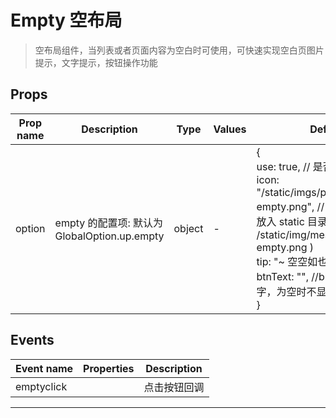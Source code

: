 # Empty 空布局

> 空布局组件，当列表或者页面内容为空白时可使用，可快速实现空白页图片提示，文字提示，按钮操作功能

## Props

| Prop name | Description                                  | Type   | Values | Default                                                                                                                                                                                                                                                       |
| --------- | -------------------------------------------- | ------ | ------ | ------------------------------------------------------------------------------------------------------------------------------------------------------------------------------------------------------------------------------------------------------------- |
| option    | empty 的配置项: 默认为 GlobalOption.up.empty | object | -      | {<br> use: true, // 是否显示空布局<br> icon: "/static/imgs/public/mescroll-empty.png", // 图标路径 (建议放入 static 目录, 如 /static/img/mescroll-empty.png )<br> tip: "~ 空空如也 ~", // 提示<br> btnText: "", //button 的内容文字，为空时不显示 button<br>} |

## Events

| Event name | Properties | Description  |
| ---------- | ---------- | ------------ |
| emptyclick |            | 点击按钮回调 |

---

<!--
 * @Author: your name
 * @Date: 2021-04-13 16:05:26
 * @LastEditTime: 2021-04-13 16:05:27
 * @LastEditors: your name
 * @Description: In User Settings Edit
 * @FilePath: \UC-font\components\uct\components\uct-button\uct-button.md
-->
